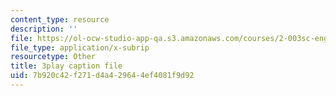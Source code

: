 ```yaml
---
content_type: resource
description: ''
file: https://ol-ocw-studio-app-qa.s3.amazonaws.com/courses/2-003sc-engineering-dynamics-fall-2011/7b920c42f271d4a429644ef4081f9d92_lFedznDnPZc.srt
file_type: application/x-subrip
resourcetype: Other
title: 3play caption file
uid: 7b920c42-f271-d4a4-2964-4ef4081f9d92
---
```

